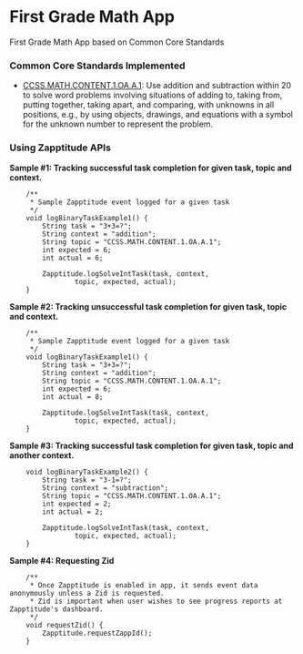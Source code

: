 # First Grade Math App
First Grade Math App based on Common Core Standards

### Common Core Standards Implemented
* [CCSS.MATH.CONTENT.1.OA.A.1](http://www.corestandards.org/Math/Content/1/OA/A/1/): 
Use addition and subtraction within 20 to solve word problems involving situations of adding to, 
taking from, putting together, taking apart, and comparing, with unknowns in all positions, 
e.g., by using objects, drawings, and equations with a symbol for the unknown number to represent 
the problem.


### Using Zapptitude APIs

**Sample #1: Tracking successful task completion for given task, topic and context.**
    
```
    /**
     * Sample Zapptitude event logged for a given task
     */
    void logBinaryTaskExample1() {
        String task = "3+3=?";
        String context = "addition";
        String topic = "CCSS.MATH.CONTENT.1.OA.A.1";
        int expected = 6;
        int actual = 6;

        Zapptitude.logSolveIntTask(task, context,
                topic, expected, actual);
    }

```
**Sample #2: Tracking unsuccessful task completion for given task, topic and context.**
```
    /**
     * Sample Zapptitude event logged for a given task
     */
    void logBinaryTaskExample1() {
        String task = "3+3=?";
        String context = "addition";
        String topic = "CCSS.MATH.CONTENT.1.OA.A.1";
        int expected = 6;
        int actual = 8;

        Zapptitude.logSolveIntTask(task, context,
                topic, expected, actual);
    }

```

**Sample #3: Tracking successful task completion for given task, topic and another context.**

```
    void logBinaryTaskExample2() {
        String task = "3-1=?";
        String context = "subtraction";
        String topic = "CCSS.MATH.CONTENT.1.OA.A.1";
        int expected = 2;
        int actual = 2;

        Zapptitude.logSolveIntTask(task, context,
                topic, expected, actual);
    }
```

**Sample #4: Requesting Zid**
```
    /**
     * Once Zapptitude is enabled in app, it sends event data anonymously unless a Zid is requested.
     * Zid is important when user wishes to see progress reports at Zapptitude's dashboard.
     */
    void requestZid() {
        Zapptitude.requestZappId();
    }
```